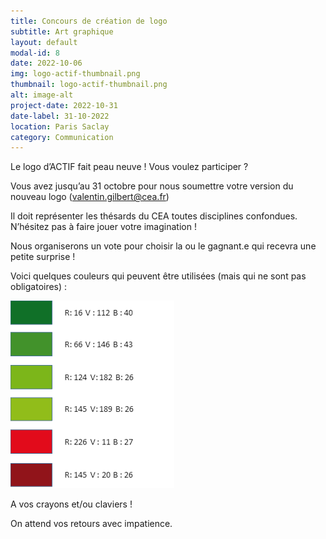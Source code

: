 ```yaml
---
title: Concours de création de logo
subtitle: Art graphique
layout: default
modal-id: 8
date: 2022-10-06
img: logo-actif-thumbnail.png
thumbnail: logo-actif-thumbnail.png
alt: image-alt
project-date: 2022-10-31
date-label: 31-10-2022
location: Paris Saclay
category: Communication
---
```

Le logo d’ACTIF fait peau neuve ! Vous voulez participer ?

Vous avez jusqu’au 31 octobre pour nous soumettre votre version du nouveau logo (valentin.gilbert@cea.fr)

Il doit représenter les thésards du CEA toutes disciplines confondues. N’hésitez pas à faire jouer votre imagination !

Nous organiserons un vote pour choisir la ou le gagnant.e qui recevra une petite surprise !

Voici quelques couleurs qui peuvent être utilisées (mais qui ne sont pas obligatoires) : 

<img src="img/portfolio/codes_couleurs_logo.png"/>

A vos crayons et/ou claviers !

On attend vos retours avec impatience.
